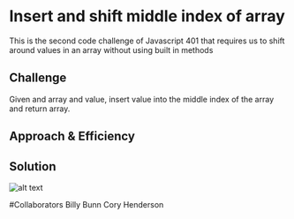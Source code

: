 # Insert and shift middle index of array
<!-- Short summary or background information -->
This is the second code challenge of Javascript 401 that requires us to shift around values in an array without using built in methods

## Challenge
<!-- Description of the challenge -->
Given and array and value, insert value into the middle index of the array and return array.

## Approach & Efficiency
<!-- What approach did you take? Why? What is the Big O space/time for this approach? -->


## Solution
![alt text]()

#Collaborators
Billy Bunn
Cory Henderson